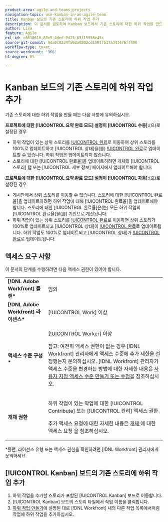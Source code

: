 ```yaml
---
product-area: agile-and-teams;projects
navigation-topic: use-kanban-in-an-agile-team
title: Kanban 보드의 기존 스토리에 하위 작업 추가
description: 이 문서를 검토하여 Kanban 보드에서 기존 스토리에 대한 하위 작업을 만드는 방법을 알아보십시오.
author: Lisa
feature: Agile
exl-id: c6610616-80e5-4ded-9d23-63f15536e45c
source-git-commit: 9da0c8234f563a0202cd15017b37a341476f7406
workflow-type: tm+mt
source-wordcount: '366'
ht-degree: 0%

---
```


# Kanban 보드의 기존 스토리에 하위 작업 추가

기존 스토리에 대한 하위 작업을 만들 때는 다음 사항에 유의하십시오.

**프로젝트에 대한 [!UICONTROL 요약 완료 모드] 설정이 [!UICONTROL 수동]:**(으)로 설정된 경우

* 하위 작업이 있는 상위 스토리를 [!UICONTROL 완료](으)로 이동하여 상위 스토리를 100%로 업데이트하고 [!UICONTROL 상태]을(를) [!UICONTROL 완료](으)로 업데이트할 수 있습니다. 하위 작업은 업데이트되지 않습니다.
* 스토리에 대한 [!UICONTROL 완료율]을 업데이트하려면 개체의 [!UICONTROL 스토리] 탭 또는 [!UICONTROL 세부 정보] 페이지에서 업데이트해야 합니다.

**프로젝트에 대한 [!UICONTROL 요약 완료 모드] 설정이 [!UICONTROL 자동]:**(으)로 설정된 경우

* 게시판에서 상위 스토리를 이동할 수 없습니다. 스토리에 대한 [!UICONTROL 완료율]을 업데이트하려면 하위 작업에 대해 [!UICONTROL 완료율]을 업데이트해야 합니다. 스토리에 대한 [!UICONTROL 완료율]은(는) 모든 하위 작업의 [!UICONTROL 완료율]을(를) 기반으로 계산됩니다.
* 하위 작업이 있는 상위 스토리를 [!UICONTROL 완료](으)로 이동하면 상위 스토리가 100%로 업데이트되고 [!UICONTROL 상태]이 [!UICONTROL 완료](으)로 업데이트됩니다. 하위 작업도 100%로 업데이트되고 [!UICONTROL 상태]가 [!UICONTROL 완료](으)로 업데이트됩니다.

## 액세스 요구 사항

이 문서의 단계를 수행하려면 다음 액세스 권한이 있어야 합니다.

<table style="table-layout:auto"> 
 <col> 
 <col> 
 <tbody> 
  <tr> 
   <td role="rowheader"><strong>[!DNL Adobe Workfront] 플랜*</strong></td> 
   <td> <p>임의</p> </td> 
  </tr> 
  <tr> 
   <td role="rowheader"><strong>[!DNL Adobe Workfront] 라이센스*</strong></td> 
   <td> <p>[!UICONTROL Work] 이상</p> </td> 
  </tr> 
  <tr> 
   <td role="rowheader"><strong>액세스 수준 구성*</strong></td> 
   <td> <p>[!UICONTROL Worker] 이상</p> <p>참고: 여전히 액세스 권한이 없는 경우 [!DNL Workfront] 관리자에게 액세스 수준에 추가 제한을 설정했는지 문의하십시오. [!DNL Workfront] 관리자가 액세스 수준을 변경하는 방법에 대한 자세한 내용은 <a href="../../administration-and-setup/add-users/configure-and-grant-access/create-modify-access-levels.md" class="MCXref xref">사용자 지정 액세스 수준 만들기 또는 수정</a>을 참조하십시오.</p> </td> 
  </tr> 
  <tr> 
   <td role="rowheader"><strong>개체 권한</strong></td> 
   <td> <p>하위 작업이 있는 작업에 대한 [!UICONTROL Contribute] 또는 [!UICONTROL 관리] 액세스 권한</p> <p>추가 액세스 요청에 대한 자세한 내용은 <a href="../../workfront-basics/grant-and-request-access-to-objects/request-access.md" class="MCXref xref">개체 </a>에 대한 액세스 요청 을 참조하십시오.</p> </td> 
  </tr> 
 </tbody> 
</table>

&#42;플랜, 라이선스 유형 또는 액세스 권한을 확인하려면 [!DNL Workfront] 관리자에게 문의하세요.

## [!UICONTROL Kanban] 보드의 기존 스토리에 하위 작업 추가

1. 하위 작업을 추가할 스토리가 포함된 [!UICONTROL Kanban] 보드로 이동합니다.
1. [!UICONTROL Kanban] 보드의 스토리 타일에서 작업 이름을 클릭합니다.
1. [하위 작업 만들기](../../manage-work/tasks/create-tasks/create-subtasks.md)에 설명된 대로 [!DNL Workfront] 내의 다른 작업 목록에서처럼 작업에 하위 작업을 추가하십시오.
